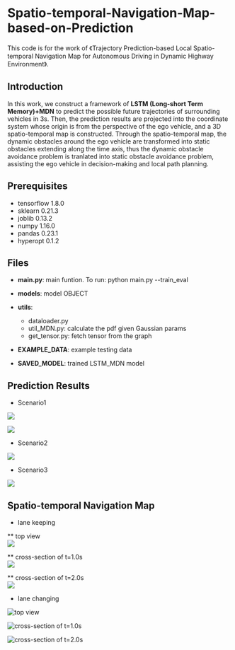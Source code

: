# Spatio-temporal-Navigation-Map-based-on-Prediction
This code is for the work of 《Trajectory Prediction-based Local Spatio-temporal Navigation Map for Autonomous Driving in Dynamic Highway Environment》.

## Introduction

In this work, we construct a framework of **LSTM (Long-short Term Memory)+MDN** to predict the possible future trajectories of surrounding vehicles in 3s. Then, the prediction results are projected into the coordinate system whose origin is from the perspective of the ego vehicle, and a 3D spatio-temporal map is constructed. Through the spatio-temporal map, the dynamic obstacles around the ego vehicle are transformed into static obstacles extending along the time axis, thus the dynamic obstacle avoidance problem is tranlated into static obstacle avoidance problem, assisting the ego vehicle in decision-making and local path planning.

## Prerequisites

* tensorflow 1.8.0
* sklearn 0.21.3
* joblib 0.13.2
* numpy 1.16.0
* pandas 0.23.1
* hyperopt 0.1.2 

## Files

* **main.py**: main funtion. To run: python main.py --train_eval  
* **models**: model OBJECT  
* **utils**: 

  * dataloader.py    
  * util_MDN.py: calculate the pdf given Gaussian params  
  * get_tensor.py: fetch tensor from the graph  
* **EXAMPLE_DATA**: example testing data  
* **SAVED_MODEL**: trained LSTM_MDN model

## Prediction Results

* Scenario1   

![](https://timgsa.baidu.com/timg?image&quality=80&size=b9999_10000&sec=1592052471129&di=66f21ac7b4e60e657e95b5fd6651d024&imgtype=0&src=http%3A%2F%2Fa1.att.hudong.com%2F62%2F02%2F01300542526392139955025309984.jpg)

![](https://github.com/zt600158/Spatio-temporal-Navigation-Map-based-on-Prediction/blob/master/figs/scenario1.jpeg)

* Scenario2   

![](https://github.com/zt600158/Spatio-temporal-Navigation-Map-based-on-Prediction/blob/master/figs/scenario2.jpeg)

* Scenario3

![](https://github.com/zt600158/Spatio-temporal-Navigation-Map-based-on-Prediction/blob/master/figs/scenario3.jpeg)

## Spatio-temporal Navigation Map

* lane keeping  

** top view   
![](https://github.com/zt600158/Spatio-temporal-Navigation-Map-based-on-Prediction/blob/master/figs/top_view_keep.jpg)

** cross-section of t=1.0s  
![](https://github.com/zt600158/Spatio-temporal-Navigation-Map-based-on-Prediction/blob/master/figs/lane_keep_t10)

** cross-section of t=2.0s   
![](https://github.com/zt600158/Spatio-temporal-Navigation-Map-based-on-Prediction/blob/master/figs/lane_keep_t20)

* lane changing  

![top view](https://github.com/zt600158/Spatio-temporal-Navigation-Map-based-on-Prediction/blob/master/figs/top_view_change.jpg)

![cross-section of t=1.0s](https://github.com/zt600158/Spatio-temporal-Navigation-Map-based-on-Prediction/blob/master/figs/lane_change_t10)

![cross-section of t=2.0s](https://github.com/zt600158/Spatio-temporal-Navigation-Map-based-on-Prediction/blob/master/figs/lane_change_t20)
